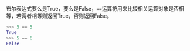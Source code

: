 布尔表达式要么是True，要么是False，`==`运算符用来比较相关运算对象是否相等，若两者相等则返回True，否则返回False。

```python
>>> 5 == 5
True
>>> 5 == 6
False
```

